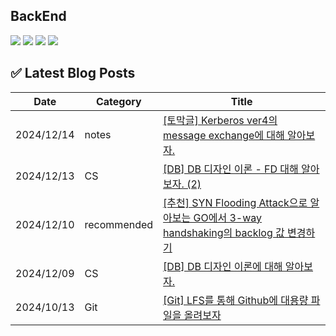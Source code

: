 ## BackEnd

<div>
  <img src="https://img.shields.io/badge/Spring Boot-6DB33F?style=flat&logo=Spring Boot&logoColor=white">
  <img src="https://img.shields.io/badge/Spring Security-6DB33F?style=flat&logo=Spring Security&logoColor=white">
  <img src="https://img.shields.io/badge/MySQL-4479A1?style=flat&logo=MySQL&logoColor=white">
  <img src="https://img.shields.io/badge/PostgreSQL-4169E1?style=flat&logo=PostgreSQL&logoColor=white">
</div>






























































































































## ✅ Latest Blog Posts

| Date       | Category | Title |
|------------|----------|-------|
| 2024/12/14 | notes | [[토막글] Kerberos ver4의 message exchange에 대해 알아보자.](http://amm0124.github.io/2024/12/14/Kerberos4/) |
| 2024/12/13 | CS | [[DB] DB 디자인 이론 - FD 대해 알아보자. (2)](http://amm0124.github.io/2024/12/13/%EB%94%94%EC%9E%90%EC%9D%B8-%EC%9D%B4%EB%A1%A0-FD(2)/) |
| 2024/12/10 | recommended | [[추천] SYN Flooding Attack으로 알아보는 GO에서 3-way handshaking의 backlog 값 변경하기](http://amm0124.github.io/2024/12/10/recommended-posting(1)/) |
| 2024/12/09 | CS | [[DB] DB 디자인 이론에 대해 알아보자.](http://amm0124.github.io/2024/12/09/%EB%94%94%EC%9E%90%EC%9D%B8-%EC%9D%B4%EB%A1%A0-FD(1)/) |
| 2024/10/13 | Git | [[Git] LFS를 통해 Github에 대용량 파일을 올려보자](http://amm0124.github.io/2024/10/13/LFS/) |

